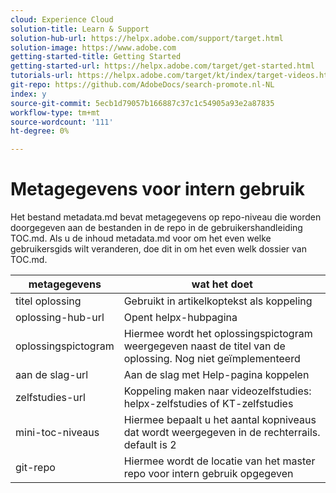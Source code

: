 ```yaml
---
cloud: Experience Cloud
solution-title: Learn & Support
solution-hub-url: https://helpx.adobe.com/support/target.html
solution-image: https://www.adobe.com
getting-started-title: Getting Started
getting-started-url: https://helpx.adobe.com/target/get-started.html
tutorials-url: https://helpx.adobe.com/target/kt/index/target-videos.html
git-repo: https://github.com/AdobeDocs/search-promote.nl-NL
index: y
source-git-commit: 5ecb1d79057b166887c37c1c54905a93e2a87835
workflow-type: tm+mt
source-wordcount: '111'
ht-degree: 0%

---
```



# Metagegevens voor intern gebruik

Het bestand metadata.md bevat metagegevens op repo-niveau die worden doorgegeven aan de bestanden in de repo in de gebruikershandleiding TOC.md. Als u de inhoud metadata.md voor om het even welke gebruikersgids wilt veranderen, doe dit in om het even welk dossier van TOC.md.

| metagegevens | wat het doet |
|--- |--- |
| titel oplossing | Gebruikt in artikelkoptekst als koppeling |
| oplossing-hub-url | Opent helpx-hubpagina |
| oplossingspictogram | Hiermee wordt het oplossingspictogram weergegeven naast de titel van de oplossing. Nog niet geïmplementeerd |
| aan de slag-url | Aan de slag met Help-pagina koppelen |
| zelfstudies-url | Koppeling maken naar videozelfstudies: helpx-zelfstudies of KT-zelfstudies |
| mini-toc-niveaus | Hiermee bepaalt u het aantal kopniveaus dat wordt weergegeven in de rechterrails. default is 2 |
| git-repo | Hiermee wordt de locatie van het master repo voor intern gebruik opgegeven |
